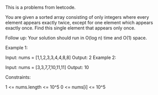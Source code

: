 This is a problems from leetcode.

You are given a sorted array consisting of only integers where every element appears exactly twice, except for one element which appears exactly once. Find this single element that appears only once.

Follow up: Your solution should run in O(log n) time and O(1) space.

 

Example 1:

Input: nums = [1,1,2,3,3,4,4,8,8]
Output: 2
Example 2:

Input: nums = [3,3,7,7,10,11,11]
Output: 10
 

Constraints:

1 <= nums.length <= 10^5
0 <= nums[i] <= 10^5